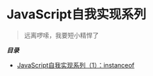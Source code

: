 # JavaScript自我实现系列

> 远离啰嗦，我要短小精悍了

***目录***

* [JavaScript自我实现系列（1）：instanceof](https://github.com/best-xiaoqiang/Huskie/issues/1)
